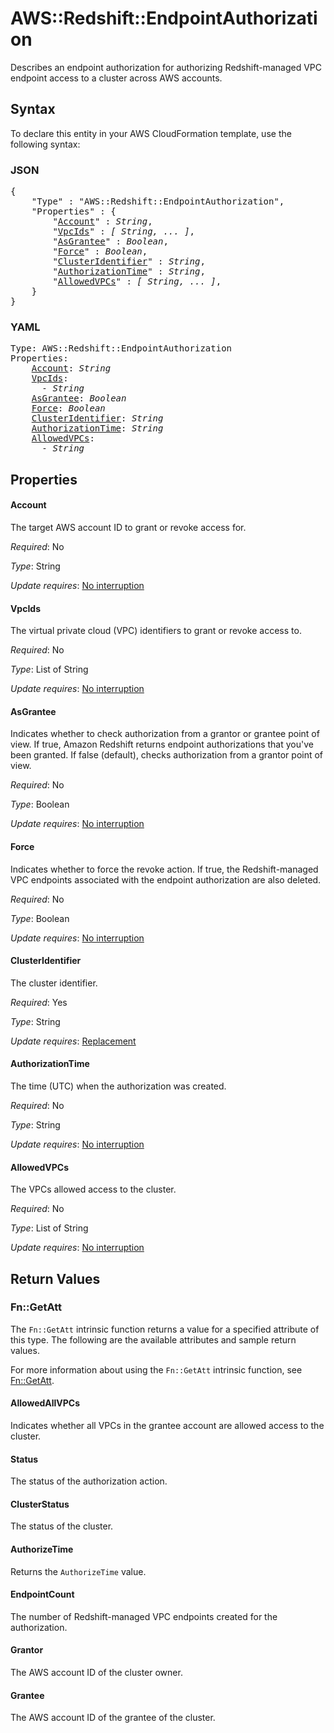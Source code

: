 # AWS::Redshift::EndpointAuthorization

Describes an endpoint authorization for authorizing Redshift-managed VPC endpoint access to a cluster across AWS accounts.

## Syntax

To declare this entity in your AWS CloudFormation template, use the following syntax:

### JSON

<pre>
{
    "Type" : "AWS::Redshift::EndpointAuthorization",
    "Properties" : {
        "<a href="#account" title="Account">Account</a>" : <i>String</i>,
        "<a href="#vpcids" title="VpcIds">VpcIds</a>" : <i>[ String, ... ]</i>,
        "<a href="#asgrantee" title="AsGrantee">AsGrantee</a>" : <i>Boolean</i>,
        "<a href="#force" title="Force">Force</a>" : <i>Boolean</i>,
        "<a href="#clusteridentifier" title="ClusterIdentifier">ClusterIdentifier</a>" : <i>String</i>,
        "<a href="#authorizationtime" title="AuthorizationTime">AuthorizationTime</a>" : <i>String</i>,
        "<a href="#allowedvpcs" title="AllowedVPCs">AllowedVPCs</a>" : <i>[ String, ... ]</i>,
    }
}
</pre>

### YAML

<pre>
Type: AWS::Redshift::EndpointAuthorization
Properties:
    <a href="#account" title="Account">Account</a>: <i>String</i>
    <a href="#vpcids" title="VpcIds">VpcIds</a>: <i>
      - String</i>
    <a href="#asgrantee" title="AsGrantee">AsGrantee</a>: <i>Boolean</i>
    <a href="#force" title="Force">Force</a>: <i>Boolean</i>
    <a href="#clusteridentifier" title="ClusterIdentifier">ClusterIdentifier</a>: <i>String</i>
    <a href="#authorizationtime" title="AuthorizationTime">AuthorizationTime</a>: <i>String</i>
    <a href="#allowedvpcs" title="AllowedVPCs">AllowedVPCs</a>: <i>
      - String</i>
</pre>

## Properties

#### Account

The target AWS account ID to grant or revoke access for.

_Required_: No

_Type_: String

_Update requires_: [No interruption](https://docs.aws.amazon.com/AWSCloudFormation/latest/UserGuide/using-cfn-updating-stacks-update-behaviors.html#update-no-interrupt)

#### VpcIds

The virtual private cloud (VPC) identifiers to grant or revoke access to.

_Required_: No

_Type_: List of String

_Update requires_: [No interruption](https://docs.aws.amazon.com/AWSCloudFormation/latest/UserGuide/using-cfn-updating-stacks-update-behaviors.html#update-no-interrupt)

#### AsGrantee

Indicates whether to check authorization from a grantor or grantee point of view. If true, Amazon Redshift returns endpoint authorizations that you've been granted. If false (default), checks authorization from a grantor point of view.

_Required_: No

_Type_: Boolean

_Update requires_: [No interruption](https://docs.aws.amazon.com/AWSCloudFormation/latest/UserGuide/using-cfn-updating-stacks-update-behaviors.html#update-no-interrupt)

#### Force

 Indicates whether to force the revoke action. If true, the Redshift-managed VPC endpoints associated with the endpoint authorization are also deleted.

_Required_: No

_Type_: Boolean

_Update requires_: [No interruption](https://docs.aws.amazon.com/AWSCloudFormation/latest/UserGuide/using-cfn-updating-stacks-update-behaviors.html#update-no-interrupt)

#### ClusterIdentifier

The cluster identifier.

_Required_: Yes

_Type_: String

_Update requires_: [Replacement](https://docs.aws.amazon.com/AWSCloudFormation/latest/UserGuide/using-cfn-updating-stacks-update-behaviors.html#update-replacement)

#### AuthorizationTime

The time (UTC) when the authorization was created.

_Required_: No

_Type_: String

_Update requires_: [No interruption](https://docs.aws.amazon.com/AWSCloudFormation/latest/UserGuide/using-cfn-updating-stacks-update-behaviors.html#update-no-interrupt)

#### AllowedVPCs

The VPCs allowed access to the cluster.

_Required_: No

_Type_: List of String

_Update requires_: [No interruption](https://docs.aws.amazon.com/AWSCloudFormation/latest/UserGuide/using-cfn-updating-stacks-update-behaviors.html#update-no-interrupt)

## Return Values

### Fn::GetAtt

The `Fn::GetAtt` intrinsic function returns a value for a specified attribute of this type. The following are the available attributes and sample return values.

For more information about using the `Fn::GetAtt` intrinsic function, see [Fn::GetAtt](https://docs.aws.amazon.com/AWSCloudFormation/latest/UserGuide/intrinsic-function-reference-getatt.html).

#### AllowedAllVPCs

Indicates whether all VPCs in the grantee account are allowed access to the cluster.

#### Status

The status of the authorization action.

#### ClusterStatus

The status of the cluster.

#### AuthorizeTime

Returns the <code>AuthorizeTime</code> value.

#### EndpointCount

The number of Redshift-managed VPC endpoints created for the authorization.

#### Grantor

The AWS account ID of the cluster owner.

#### Grantee

The AWS account ID of the grantee of the cluster.

